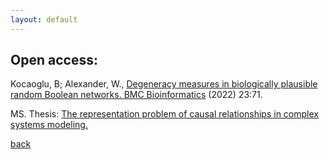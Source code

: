 ```yaml
---
layout: default
---
```


## Open access:

Kocaoglu, B; Alexander, W., [Degeneracy measures in biologically plausible random
Boolean networks. BMC Bioinformatics](https://bmcbioinformatics.biomedcentral.com/articles/10.1186/s12859-022-04601-5) (2022) 23:71.

MS. Thesis: [The representation problem of causal relationships in complex systems modeling.](https://open.metu.edu.tr/handle/11511/27364)

[back](../index.md)

